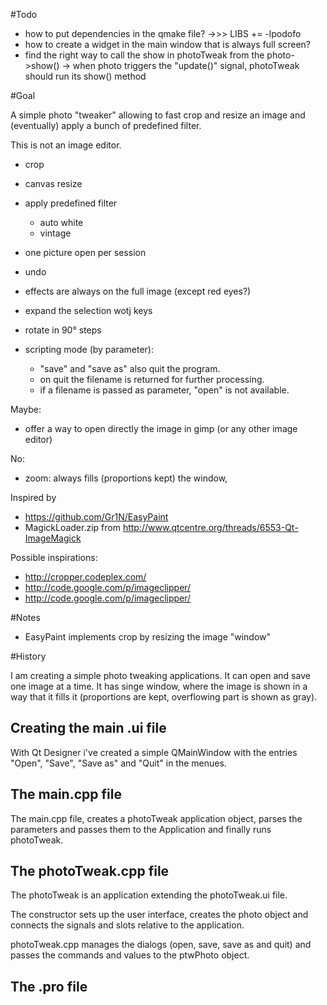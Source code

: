 #Todo

- how to put dependencies in the qmake file?
  ->>> LIBS += -lpodofo
- how to create a widget in the main window that is always full screen?
- find the right way to call the show in photoTweak from the photo->show()
  -> when photo triggers the "update()" signal, photoTweak should run its show() method

#Goal

A simple photo "tweaker" allowing to fast crop and resize an image and (eventually) apply a bunch of predefined filter.

This is not an image editor.

- crop
- canvas resize
- apply predefined filter
  - auto white
  - vintage
- one picture open per session
- undo
- effects are always on the full image (except red eyes?)
- expand the selection wotj keys
- rotate in 90° steps

- scripting mode (by parameter):
  - "save" and "save as" also quit the program.
  - on quit the filename is returned for further processing.
  - if a filename is passed as parameter, "open" is not available.

Maybe:
- offer a way to open directly the image in gimp (or any other image editor)

No:
- zoom: always fills (proportions kept) the window,

Inspired by
- https://github.com/Gr1N/EasyPaint
- MagickLoader.zip from http://www.qtcentre.org/threads/6553-Qt-ImageMagick

Possible inspirations:
- http://cropper.codeplex.com/
- http://code.google.com/p/imageclipper/
- http://code.google.com/p/imageclipper/


#Notes

- EasyPaint implements crop by resizing the image "window"

#History

I am creating a simple photo tweaking applications. It can open and save one image at a time. It has singe window, where the image is shown in a way that it fills it (proportions are kept, overflowing part is shown as gray).

## Creating the main .ui file

With Qt Designer i've created a simple QMainWindow with the entries "Open", "Save", "Save as" and "Quit" in the menues.

## The main.cpp file

The main.cpp file, creates a photoTweak application object, parses the parameters and passes them to the Application and finally runs photoTweak.

## The photoTweak.cpp file

The photoTweak is an application extending the photoTweak.ui file.

The constructor sets up the user interface, creates the photo object and connects the signals and slots relative to the application.

photoTweak.cpp manages the dialogs (open, save, save as and quit) and passes the commands and values to the ptwPhoto object.

## The .pro file
